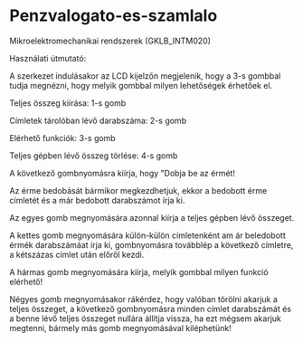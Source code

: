 # Penzvalogato-es-szamlalo
Mikroelektromechanikai rendszerek (GKLB_INTM020)

Használati útmutató:

A szerkezet indulásakor az LCD kijelzőn megjelenik, hogy a 3-s gombbal tudja megnézni, hogy melyik gombbal milyen lehetőségek érhetőek el.


Teljes összeg kiírása: 1-s gomb

Címletek tárolóban lévő darabszáma: 2-s gomb

Elérhető funkciók: 3-s gomb

Teljes gépben lévő összeg törlése: 4-s gomb

A következő gombnyomásra kiírja, hogy "Dobja be az érmét!


Az érme bedobását bármikor megkezdhetjuk, ekkor a bedobott érme címletét és a már bedobott darabszámot írja ki. 

Az egyes gomb megnyomására azonnal kiírja a teljes gépben lévő összeget.

A kettes gomb megnyomására külön-külön címletenként am ár beledobott érmék darabszámáat írja ki, gombnyomásra továbblép a következő címletre, a kétszázas címlet után előről kezdi.

A hármas gomb megnyomására kiírja, melyik gombbal milyen funkció elérhető!

Négyes gomb megnyomásakor rákérdez, hogy valóban törölni akarjuk a teljes összeget, a következő gombnyomásra minden címlet darabszámát és a benne lévő teljes összeget nullára állítja vissza, ha ezt mégsem akarjuk megtenni, bármely más gomb megnyomásával kiléphetünk!
